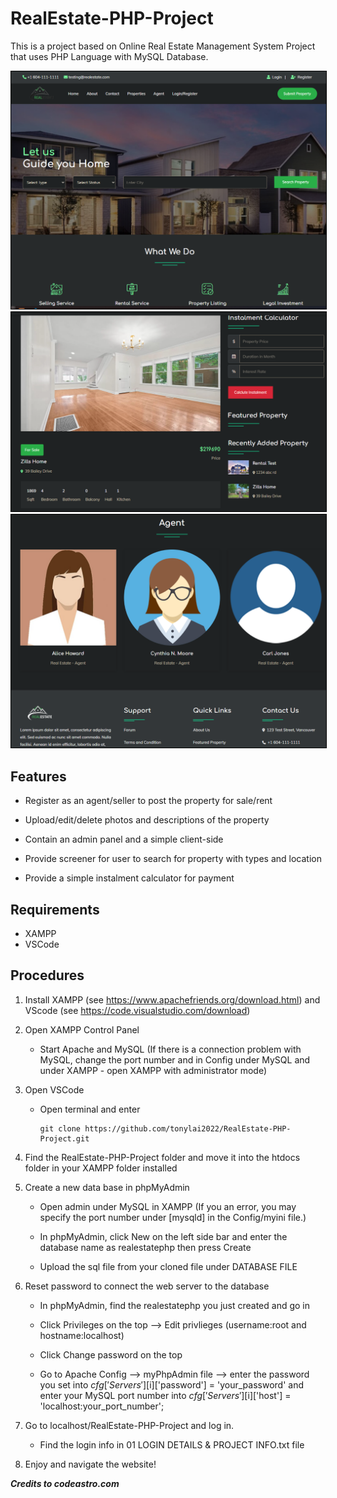 # RealEstate-PHP-Project

This is a project based on Online Real Estate Management System Project that uses PHP Language with MySQL Database.

<img src="./images/screenshot1.PNG" style="border: 1px solid black; width: 600px">
<img src="./images/screenshot2.PNG" style="border: 1px solid black; width: 600px">
<img src="./images/screenshot3.PNG" style="border: 1px solid black; width: 600px">

## Features

   * Register as an agent/seller to post the property for sale/rent

   * Upload/edit/delete photos and descriptions of the property

   * Contain an admin panel and a simple client-side

   * Provide screener for user to search for property with types and location
   
   * Provide a simple instalment calculator for payment


## Requirements

- XAMPP
- VSCode

## Procedures

1. Install XAMPP (see https://www.apachefriends.org/download.html) and VScode (see https://code.visualstudio.com/download)

2. Open XAMPP Control Panel

   * Start Apache and MySQL (If there is a connection problem with MySQL, change the port number and in Config under MySQL and under XAMPP - open XAMPP with administrator mode)

3. Open VSCode

   * Open terminal and enter

      ```
      git clone https://github.com/tonylai2022/RealEstate-PHP-Project.git 
      ```

4. Find the RealEstate-PHP-Project folder and move it into the htdocs folder in your XAMPP folder installed

5. Create a new data base in phpMyAdmin

   * Open admin under MySQL in XAMPP (If you an error, you may specify the port number under [mysqld] in the Config/myini file.)

   * In phpMyAdmin, click New on the left side bar and enter the database name as realestatephp then press Create 

   * Upload the sql file from your cloned file under DATABASE FILE

6. Reset password to connect the web server to the database

   * In phpMyAdmin, find the realestatephp you just created and go in

   * Click Privileges on the top --> Edit privlieges (username:root and hostname:localhost)

   * Click Change password on the top

   * Go to Apache Config --> myPhpAdmin file --> enter the password you set into $cfg['Servers'][$i]['password'] = 'your_password' and enter your MySQL port number into $cfg['Servers'][$i]['host'] = 'localhost:your_port_number';

7. Go to localhost/RealEstate-PHP-Project and log in.

   * Find the login info in 01 LOGIN DETAILS & PROJECT INFO.txt file

8. Enjoy and navigate the website!

***Credits to codeastro.com***
